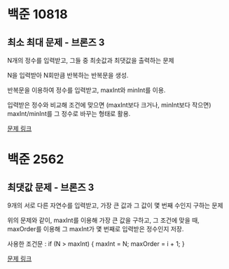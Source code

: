 # 백준 10818
## 최소 최대 문제 - 브론즈 3
N개의 정수를 입력받고, 그들 중 최솟값과 최댓값을 출력하는 문제

N을 입력받아 N회만큼 반복하는 반복문을 생성. 

반복문을 이용하여 정수를 입력받고, maxInt와 minInt를 이용.

입력받은 정수와 비교해 조건에 맞으면 
(maxInt보다 크거나, minInt보다 작으면) maxInt/minInt를 그 정수로 바꾸는 형태로 활용.

[문제 링크](https://www.acmicpc.net/submit/10818/9386706)

# 백준 2562
## 최댓값 문제 - 브론즈 3
9개의 서로 다른 자연수를 입력받고, 가장 큰 값과 그 값이 몇 번째 수인지 구하는 문제

위의 문제와 같이, maxInt를 이용해 가장 큰 값을 구하고, 그 조건에 맞을 때, maxOrder를 이용해
그 maxInt가 몇 번째로 입력받은 정수인지 저장.

사용한 조건문 : if (N > maxInt) { 
                maxInt = N; 
                maxOrder  =  i  +  1; }          

[문제 링크](https://www.acmicpc.net/submit/2562/93867781)
